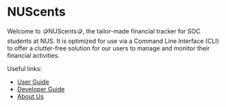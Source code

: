 # NUScents

Welcome to 🪙NUScents🪙, the tailor-made financial tracker for SOC students at
NUS. It is optimized for use via a Command Line Interface (CLI) to offer a clutter-free
solution for our users to manage and monitor their financial activities.

Useful links:
* [User Guide](UserGuide.md)
* [Developer Guide](DeveloperGuide.md)
* [About Us](AboutUs.md)
